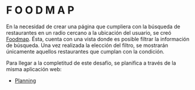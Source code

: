 #  F O O D M A P

En la necesidad de crear una página que cumpliera con la búsqueda de restaurantes en un radio cercano a la ubicación del usuario, se creó [Foodmap](). Ésta, cuenta con una vista 
donde es posible filtrar la información de búsqueda.
Una vez realizada la elección del filtro, se mostrarán únicamente aquellos
restaurantes que cumplan con la condición.

Para llegar a la completitud de este desafío, se planifica a través de la misma aplicación web:

* [Planning](https://trello.com/b/owv5cOoZ/foodmap)